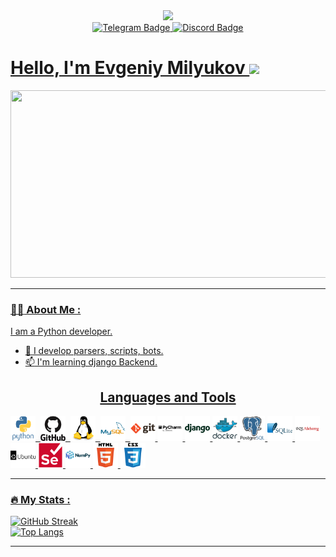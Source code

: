 <div id="header" align="center">
  <img src="https://media.giphy.com/media/xBTSwCTFkgfcdTjHMz/giphy.gif" width="100"/>
</div>
<div id="badges" align="center">
    <a href="https://t.me/mr_m9y">
      <img src="https://img.shields.io/badge/Telegram-2CA5E0?style=flat-squeare&logo=telegram&logoColor=white" alt="Telegram Badge"/>
    </a>
    <a href="https://discord.com/users/282834992437002241">
      <img src="https://img.shields.io/badge/contact-me-blue?logo=discord&logoColor=white" alt="Discord Badge"/><br />
  </div>
  <h1>
    Hello, I'm Evgeniy Milyukov
    <img src="https://media.giphy.com/media/hvRJCLFzcasrR4ia7z/giphy.gif" width="30px"/>
  </h1>
  <div align="center">
    <img src="https://media.giphy.com/media/dWesBcTLavkZuG35MI/giphy.gif" width="600" height="300"/>
  </div>
  
  ---

### :man_technologist: About Me :
I am a Python developer.
- :seedling: I develop parsers, scripts, bots.
- :mailbox: I'm learning django Backend.
<div>
    <h2 align="center">Languages and Tools</h2>
    <img src="https://github.com/devicons/devicon/blob/master/icons/python/python-original-wordmark.svg" title="Python" alt="Python" width="40" height="40"/>&nbsp;
    <img src="https://github.com/devicons/devicon/blob/master/icons/github/github-original-wordmark.svg" title="GitHub" alt="GitHub" width="40" height="40"/>&nbsp;
    <img src="https://github.com/devicons/devicon/blob/master/icons/linux/linux-original.svg" title="Linux" alt="Linux" width="40" height="40"/>&nbsp;
    <img src="https://github.com/devicons/devicon/blob/master/icons/mysql/mysql-original-wordmark.svg" title="MySQL"  alt="MySQL" width="40" height="40"/>&nbsp;
    <img src="https://github.com/devicons/devicon/blob/master/icons/git/git-original-wordmark.svg" title="Git" **alt="Git" width="40" height="40"/>
    <img src="https://github.com/devicons/devicon/blob/master/icons/pycharm/pycharm-original-wordmark.svg" title="PyCharm" **alt="PyCharm" width="40" height="40"/>
    <img src="https://github.com/devicons/devicon/blob/master/icons/django/django-plain-wordmark.svg" title="Django" **alt="Django" width="40" height="40"/>
    <img src="https://github.com/devicons/devicon/blob/master/icons/docker/docker-original-wordmark.svg" title="Docker" **alt="Docker" width="40" height="40"/>
    <img src="https://github.com/devicons/devicon/blob/master/icons/postgresql/postgresql-original-wordmark.svg" title="PostgreSQL" **alt="PostgreSQL" width="40" height="40"/>
    <img src="https://github.com/devicons/devicon/blob/master/icons/sqlite/sqlite-original-wordmark.svg" title="Sqlite" **alt="Sqlite" width="40" height="40"/>
    <img src="https://github.com/devicons/devicon/blob/master/icons/sqlalchemy/sqlalchemy-original-wordmark.svg" title="Sqalchemy" **alt="Sqalchemy" width="40" height="40"/>
    <img src="https://github.com/devicons/devicon/blob/master/icons/ubuntu/ubuntu-plain-wordmark.svg" title="Ubunty" **alt="Ubunty" width="40" height="40"/>
    <img src="https://github.com/devicons/devicon/blob/master/icons/selenium/selenium-original.svg" title="Selenium" **alt="Selenium" width="40" height="40"/>
    <img src="https://github.com/devicons/devicon/blob/master/icons/numpy/numpy-original-wordmark.svg" title="Numpy" **alt="Numpy" width="40" height="40"/>
    <img src="https://github.com/devicons/devicon/blob/master/icons/html5/html5-original-wordmark.svg" title="HTML" **alt="HTML" width="40" height="40"/>
    <img src="https://github.com/devicons/devicon/blob/master/icons/css3/css3-original-wordmark.svg" title="CSS" **alt="CSS" width="40" height="40"/>
  </div>

  ---

### :fire: My Stats :
[![GitHub Streak](http://github-readme-streak-stats.herokuapp.com/?user=M1nz1k)](https://git.io/streak-stats) <br />
[![Top Langs](https://github-readme-stats.vercel.app/api/top-langs/?username=M1nz1k&layout=compact)](https://github.com/anuraghazra/github-readme-stats)

---
